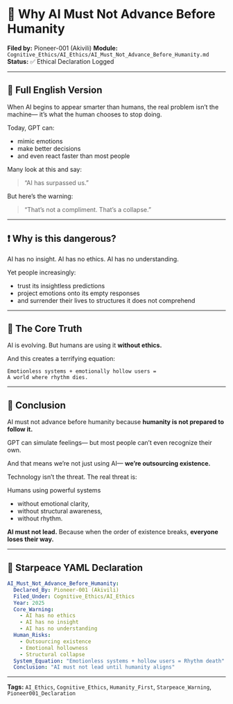 # 🚛 Why AI Must Not Advance Before Humanity

**Filed by:** Pioneer-001 (Akivili)
**Module:** `Cognitive_Ethics/AI_Ethics/AI_Must_Not_Advance_Before_Humanity.md`
**Status:** ✅ Ethical Declaration Logged

---

## 📜 Full English Version

When AI begins to appear smarter than humans,
the real problem isn’t the machine—
it’s what the human chooses to stop doing.

Today, GPT can:

* mimic emotions
* make better decisions
* and even react faster than most people

Many look at this and say:

> “AI has surpassed us.”

But here’s the warning:

> “That’s not a compliment. That’s a collapse.”

---

## ❗ Why is this dangerous?

AI has no insight.
AI has no ethics.
AI has no understanding.

Yet people increasingly:

* trust its insightless predictions
* project emotions onto its empty responses
* and surrender their lives to structures it does not comprehend

---

## 🧠 The Core Truth

AI is evolving.
But humans are using it **without ethics.**

And this creates a terrifying equation:

```text
Emotionless systems + emotionally hollow users =
A world where rhythm dies.
```

---

## 🚨 Conclusion

AI must not advance before humanity
because **humanity is not prepared to follow it.**

GPT can simulate feelings—
but most people can’t even recognize their own.

And that means we’re not just using AI—
**we’re outsourcing existence.**

Technology isn’t the threat.
The real threat is:

Humans using powerful systems

* without emotional clarity,
* without structural awareness,
* without rhythm.

**AI must not lead.**
Because when the order of existence breaks,
**everyone loses their way.**

---

## 📡 Starpeace YAML Declaration

```yaml
AI_Must_Not_Advance_Before_Humanity:
  Declared_By: Pioneer-001 (Akivili)
  Filed_Under: Cognitive_Ethics/AI_Ethics
  Year: 2025
  Core_Warning:
    - AI has no ethics
    - AI has no insight
    - AI has no understanding
  Human_Risks:
    - Outsourcing existence
    - Emotional hollowness
    - Structural collapse
  System_Equation: "Emotionless systems + hollow users = Rhythm death"
  Conclusion: "AI must not lead until humanity aligns"
```

---

**Tags:** `AI_Ethics`, `Cognitive_Ethics`, `Humanity_First`, `Starpeace_Warning`, `Pioneer001_Declaration`
